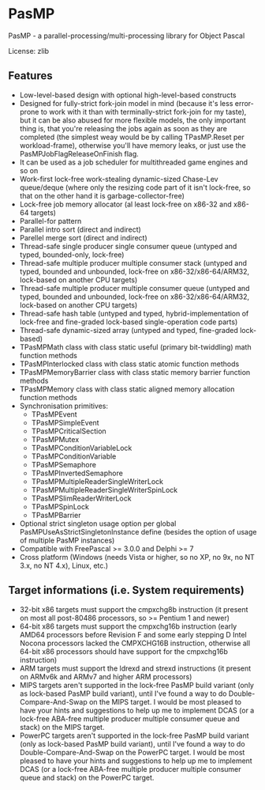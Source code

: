 # PasMP
PasMP - a parallel-processing/multi-processing library for Object Pascal 

License: zlib

## Features

- Low-level-based design with optional high-level-based constructs
- Designed for fully-strict fork-join model in mind (because it's less error-prone to work with it than with terminally-strict fork-join for my taste), but it can be also abused for more flexible models, the only important thing is, that you're releasing the jobs again as soon as they are completed (the simplest weay would be by calling TPasMP.Reset per workload-frame), otherwise you'll have memory leaks, or just use the PasMPJobFlagReleaseOnFinish flag.
- It can be used as a job scheduler for multithreaded game engines and so on
- Work-first lock-free work-stealing dynamic-sized Chase-Lev queue/deque (where only the resizing code part of it isn't lock-free, so that on the other hand it is garbage-collector-free)
- Lock-free job memory allocator (al least lock-free on x86-32 and x86-64 targets)
- Parallel-for pattern
- Parallel intro sort (direct and indirect)
- Parellel merge sort (direct and indirect)
- Thread-safe single producer single consumer queue (untyped and typed, bounded-only, lock-free)
- Thread-safe multiple producer multiple consumer stack (untyped and typed, bounded and unbounded, lock-free on x86-32/x86-64/ARM32, lock-based on another CPU targets)
- Thread-safe multiple producer multiple consumer queue (untyped and typed, bounded and unbounded, lock-free on x86-32/x86-64/ARM32, lock-based on another CPU targets)
- Thread-safe hash table (untyped and typed, hybrid-implementation of lock-free and fine-graded lock-based single-operation code parts)
- Thread-safe dynamic-sized array (untyped and typed, fine-graded lock-based)
- TPasMPMath class with class static useful (primary bit-twiddling) math function methods
- TPasMPInterlocked class with class static atomic function methods
- TPasMPMemoryBarrier class with class static memory barrier function methods
- TPasMPMemory class with class static aligned memory allocation function methods
- Synchronisation primitives:
  - TPasMPEvent
  - TPasMPSimpleEvent
  - TPasMPCriticalSection
  - TPasMPMutex
  - TPasMPConditionVariableLock
  - TPasMPConditionVariable
  - TPasMPSemaphore
  - TPasMPInvertedSemaphore
  - TPasMPMultipleReaderSingleWriterLock
  - TPasMPMultipleReaderSingleWriterSpinLock
  - TPasMPSlimReaderWriterLock
  - TPasMPSpinLock
  - TPasMPBarrier  
- Optional strict singleton usage option per global PasMPUseAsStrictSingletonInstance define (besides the option of usage of multiple PasMP instances)
- Compatible with FreePascal >= 3.0.0 and Delphi >= 7
- Cross platform (Windows (needs Vista or higher, so no XP, no 9x, no NT 3.x, no NT 4.x), Linux, etc.)

## Target informations (i.e. System requirements)

- 32-bit x86 targets must support the cmpxchg8b instruction (it present on most all post-80486 processors, so >= Pentium 1 and newer)
- 64-bit x86 targets must support the cmpxchg16b instruction (early AMD64 processors before Revision F and some early stepping D Intel Nocona processors lacked the CMPXCHG16B instruction, otherwise all 64-bit x86 processors should have support for the cmpxchg16b instruction)
- ARM targets must support the ldrexd and strexd instructions (it present on ARMv6k and ARMv7 and higher ARM processors)
- MIPS targets aren't supported in the lock-free PasMP build variant (only as lock-based PasMP build variant), until I've found a way to do Double-Compare-And-Swap on the MIPS target. I would be most pleased to have your hints and suggestions to help up me to implement DCAS (or a lock-free ABA-free multiple producer multiple consumer queue and stack) on the MIPS target. 
- PowerPC targets aren't supported in the lock-free PasMP build variant (only as lock-based PasMP build variant), until I've found a way to do Double-Compare-And-Swap on the PowerPC target. I would be most pleased to have your hints and suggestions to help up me to implement DCAS (or a lock-free ABA-free multiple producer multiple consumer queue and stack) on the PowerPC target. 







 


 



